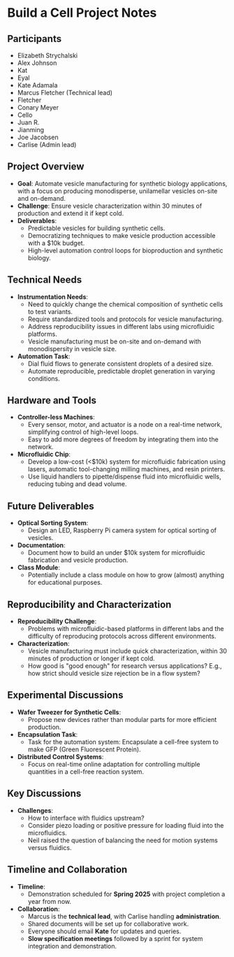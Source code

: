 # Build a Cell Project Notes

## Participants
- Elizabeth Strychalski
- Alex Johnson
- Kat
- Eyal
- Kate Adamala
- Marcus Fletcher (Technical lead)
- Fletcher
- Conary Meyer
- Cello
- Juan R.
- Jianming
- Joe Jacobsen
- Carlise (Admin lead)

## Project Overview
- **Goal**: Automate vesicle manufacturing for synthetic biology applications, with a focus on producing monodisperse, unilamellar vesicles on-site and on-demand.
- **Challenge**: Ensure vesicle characterization within 30 minutes of production and extend it if kept cold.
- **Deliverables**:
  - Predictable vesicles for building synthetic cells.
  - Democratizing techniques to make vesicle production accessible with a $10k budget.
  - High-level automation control loops for bioproduction and synthetic biology.

## Technical Needs
- **Instrumentation Needs**: 
  - Need to quickly change the chemical composition of synthetic cells to test variants.
  - Require standardized tools and protocols for vesicle manufacturing.
  - Address reproducibility issues in different labs using microfluidic platforms.
  - Vesicle manufacturing must be on-site and on-demand with monodispersity in vesicle size.
- **Automation Task**: 
  - Dial fluid flows to generate consistent droplets of a desired size.
  - Automate reproducible, predictable droplet generation in varying conditions.
  
## Hardware and Tools
- **Controller-less Machines**: 
  - Every sensor, motor, and actuator is a node on a real-time network, simplifying control of high-level loops.
  - Easy to add more degrees of freedom by integrating them into the network.
- **Microfluidic Chip**: 
  - Develop a low-cost (<$10k) system for microfluidic fabrication using lasers, automatic tool-changing milling machines, and resin printers.
  - Use liquid handlers to pipette/dispense fluid into microfluidic wells, reducing tubing and dead volume.
  
## Future Deliverables
- **Optical Sorting System**: 
  - Design an LED, Raspberry Pi camera system for optical sorting of vesicles.
- **Documentation**: 
  - Document how to build an under $10k system for microfluidic fabrication and vesicle production.
- **Class Module**: 
  - Potentially include a class module on how to grow (almost) anything for educational purposes.

## Reproducibility and Characterization
- **Reproducibility Challenge**: 
  - Problems with microfluidic-based platforms in different labs and the difficulty of reproducing protocols across different environments.
- **Characterization**: 
  - Vesicle manufacturing must include quick characterization, within 30 minutes of production or longer if kept cold.
  - How good is "good enough" for research versus applications? E.g., how strict should vesicle size rejection be in a flow system?

## Experimental Discussions
- **Wafer Tweezer for Synthetic Cells**: 
  - Propose new devices rather than modular parts for more efficient production.
- **Encapsulation Task**: 
  - Task for the automation system: Encapsulate a cell-free system to make GFP (Green Fluorescent Protein).
- **Distributed Control Systems**: 
  - Focus on real-time online adaptation for controlling multiple quantities in a cell-free reaction system.
  
## Key Discussions
- **Challenges**:
  - How to interface with fluidics upstream?
  - Consider piezo loading or positive pressure for loading fluid into the microfluidics.
  - Neil raised the question of balancing the need for motion systems versus fluidics.

## Timeline and Collaboration
- **Timeline**:
  - Demonstration scheduled for **Spring 2025** with project completion a year from now.
- **Collaboration**:
  - Marcus is the **technical lead**, with Carlise handling **administration**.
  - Shared documents will be set up for collaborative work.
  - Everyone should email **Kate** for updates and queries.
  - **Slow specification meetings** followed by a sprint for system integration and demonstration.
